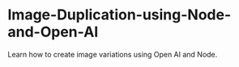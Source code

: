 # Image-Duplication-using-Node-and-Open-AI

Learn how to create image variations using Open AI and Node.
